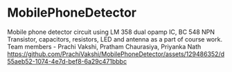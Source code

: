 # MobilePhoneDetector
Mobile phone detector circuit using LM 358 dual opamp IC, BC 548 NPN Transistor, capacitors, resistors, LED and antenna as a part of course work.
Team members - Prachi Vakshi, Pratham Chaurasiya, Priyanka Nath
https://github.com/PrachiVakshi/MobilePhoneDetector/assets/129486352/d55aeb52-1074-4e7d-bef8-6a29c471bbbc
